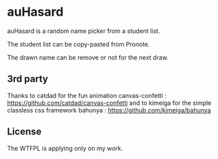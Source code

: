 # auHasard
auHasard is a random name picker from a student list.

The student list can be copy-pasted from Pronote.

The drawn name can be remove or not for the next draw.

## 3rd party

Thanks to catdad for the fun animation canvas-confetti : https://github.com/catdad/canvas-confetti
and to kimeiga for the simple classless css framework bahunya : https://github.com/kimeiga/bahunya

## License
The WTFPL is applying only on my work.


